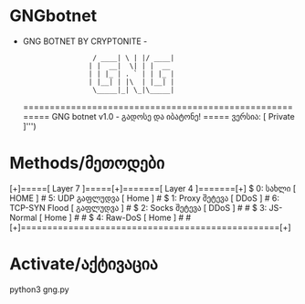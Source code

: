 # GNGbotnet
- GNG BOTNET BY CRYPTONITE -

                          
                    
                       / ____| \ | |/ ____|
                      | |  __|  \| | |  __ 
                      | | |_ | . ` | | |_ |
                      | |__| | |\  | |__| |
                       \_____|_| \_|\_____|
                      
  ========================================================
     GNG botnet v1.0 - გადოსე და იბატონე!
            ===== ვერსია: [ Private ]''')
            
            
# Methods/მეთოდები

[+]=====[ Layer 7 ]=====[+]=======[ Layer 4 ]=======[+]
 $ 0: სახლი       [ HOME ] # 5: UDP გაფლუდვა     [ Home ] #
 $ 1: Proxy შეტევა [ DDoS ] # 6: TCP-SYN Flood [ გაფლუდვა ] #
 $ 2: Socks შეტევა [ DDoS ] #                           #
 $ 3: JS-Normal [ Home ] #                           #
 $ 4: Raw-DoS   [ Home ] #                           #
[+]=================================================[+]

# Activate/აქტივაცია

python3 gng.py
